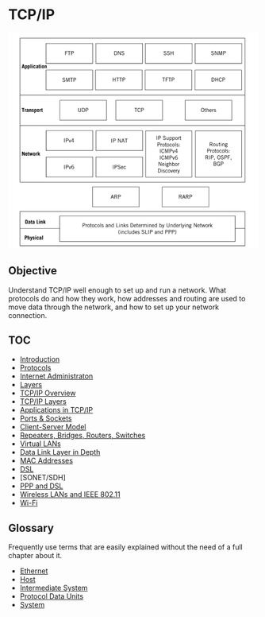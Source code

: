 # TCP/IP

![protocols, layers and applications](./protocols-and-layers.png)

## Objective

Understand TCP/IP well enough to set up and run a network. What protocols do and how they work, how addresses and routing are used to move data through the network, and how to set up your network connection.

## TOC

* [Introduction](./introduction)
* [Protocols](./protocols)
* [Internet Administraton](./internet-administration)
* [Layers](./layers)
* [TCP/IP Overview](./tcp-ip-overview)
* [TCP/IP Layers](./tcp-ip-layers)
* [Applications in TCP/IP](./applications)
* [Ports & Sockets](./ports-sockets)
* [Client-Server Model](./client-server)
* [Repeaters, Bridges, Routers, Switches](./essential-devices)
* [Virtual LANs](./vlans)
* [Data Link Layer in Depth](./data-link)
* [MAC Addresses](./mac)
* [DSL](./dsl)
* [SONET/SDH]
* [PPP and DSL](ppp)
* [Wireless LANs and IEEE 802.11](./wireless)
* [Wi-Fi](./wifi)

## Glossary

Frequently use terms that are easily explained without the need of a full chapter about it.

* [Ethernet](./glossary/ethernet.md)
* [Host](./glossary/host.md)
* [Intermediate System](./glossary/intermediate-system.md)
* [Protocol Data Units](./glossary/protocol-data-units.md)
* [System](./glossary/system.md)
